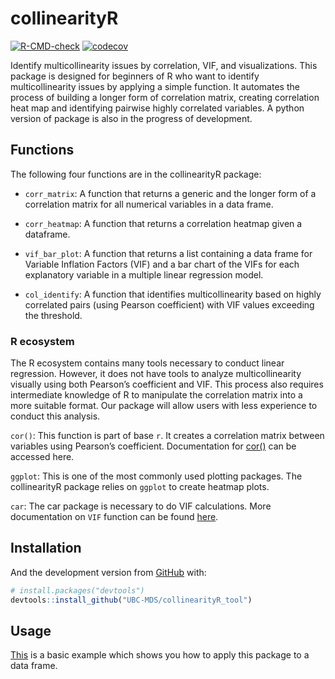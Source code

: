 
<!-- README.md is generated from README.Rmd. Please edit that file -->

# collinearityR

<!-- badges: start -->

[![R-CMD-check](https://github.com/UBC-MDS/collinearityR_tool/workflows/R-CMD-check/badge.svg)](https://github.com/UBC-MDS/collinearityR_tool/actions)
[![codecov](https://codecov.io/gh/UBC-MDS/collinearityR_tool/branch/main/graph/badge.svg?token=h7Rr0ifLCh)](https://codecov.io/gh/UBC-MDS/collinearityR_tool)
<!-- badges: end -->

Identify multicollinearity issues by correlation, VIF, and
visualizations. This package is designed for beginners of R who want to
identify multicollinearity issues by applying a simple function. It
automates the process of building a longer form of correlation matrix,
creating correlation heat map and identifying pairwise highly correlated
variables. A python version of package is also in the progress of
development.

## Functions

The following four functions are in the collinearityR package: 

- `corr_matrix`: A function that returns a generic and the longer form of
a correlation matrix for all numerical variables in a data frame. 

- `corr_heatmap`: A function that returns a correlation heatmap given a
dataframe. 

- `vif_bar_plot`: A function that returns a list containing a
data frame for Variable Inflation Factors (VIF) and a bar chart of the
VIFs for each explanatory variable in a multiple linear regression
model. 

- `col_identify`: A function that identifies multicollinearity
based on highly correlated pairs (using Pearson coefficient) with VIF
values exceeding the threshold.

### R ecosystem

The R ecosystem contains many tools necessary to conduct linear
regression. However, it does not have tools to analyze multicollinearity
visually using both Pearson’s coefficient and VIF. This process also
requires intermediate knowledge of R to manipulate the correlation
matrix into a more suitable format. Our package will allow users with
less experience to conduct this analysis.

`cor()`: This function is part of base `r`. It creates a correlation
matrix between variables using Pearson’s coefficient. Documentation for
[cor()](%22https://www.rdocumentation.org/packages/stats/versions/3.6.2/topics/cor%22)
can be accessed here.

`ggplot`: This is one of the most commonly used plotting packages. The
collinearityR package relies on `ggplot` to create heatmap plots.

`car`: The car package is necessary to do VIF calculations. More
documentation on `VIF` function can be found
[here](%22https://www.rdocumentation.org/packages/regclass/versions/1.6/topics/VIF%22).

## Installation

And the development version from [GitHub](https://github.com/) with:

``` r
# install.packages("devtools")
devtools::install_github("UBC-MDS/collinearityR_tool")
```

## Usage

[This](https://ubc-mds.github.io/collinearityR_tool/articles/collinearityR-vignette.html) is a basic example which shows you how to apply this package to a data frame.

